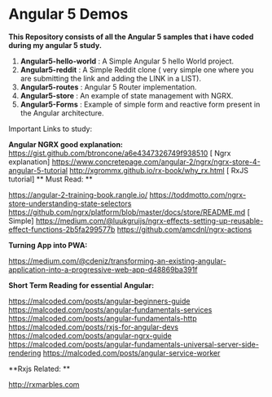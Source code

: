 # Angular 5 Demos #

**This Repository consists of all the Angular 5 samples that i have coded during my angular 5 study.**


1. **Angular5-hello-world** : A Simple Angular 5 hello World project. 
2. **Angular5-reddit** : A Simple Reddit clone ( very simple one where you are submitting the link and adding the LINK in a LIST). 
3. **Angular5-routes** : Angular 5 Router implementation. 
4. **Angular5-store** : An example of state management with NGRX.
5. **Angular5-Forms** : Example of simple form and reactive form present in the Angular architecture. 

Important Links to study: 

**Angular NGRX good explanation:**
https://gist.github.com/btroncone/a6e4347326749f938510 [ Ngrx explanation]
https://www.concretepage.com/angular-2/ngrx/ngrx-store-4-angular-5-tutorial 
http://xgrommx.github.io/rx-book/why_rx.html [ RxJS tutorial] 
**
Must Read: **

https://angular-2-training-book.rangle.io/ 
https://toddmotto.com/ngrx-store-understanding-state-selectors 
https://github.com/ngrx/platform/blob/master/docs/store/README.md [ Simple] 
https://medium.com/@luukgruijs/ngrx-effects-setting-up-reusable-effect-functions-2b5fa299577b
https://github.com/amcdnl/ngrx-actions

**Turning App into PWA:**

https://medium.com/@cdeniz/transforming-an-existing-angular-application-into-a-progressive-web-app-d48869ba391f
 
**Short Term Reading for essential Angular:**

https://malcoded.com/posts/angular-beginners-guide
https://malcoded.com/posts/angular-fundamentals-services
https://malcoded.com/posts/angular-fundamentals-http
https://malcoded.com/posts/rxjs-for-angular-devs
https://malcoded.com/posts/angular-ngrx-guide
https://malcoded.com/posts/angular-fundamentals-universal-server-side-rendering 
https://malcoded.com/posts/angular-service-worker

**Rxjs Related: **

http://rxmarbles.com 